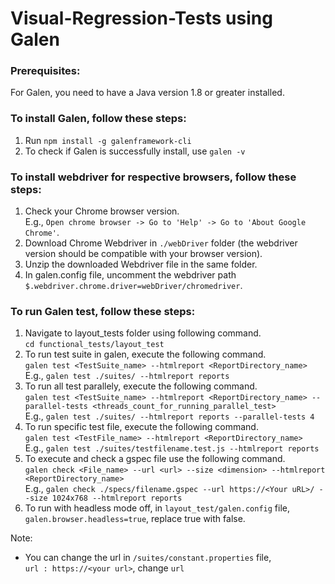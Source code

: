 # Visual-Regression-Tests using Galen


### Prerequisites:
For Galen, you need to have a Java version 1.8 or greater installed.<br> 
### To install Galen, follow these steps:
1. Run `npm install -g galenframework-cli`<br> 
2. To check if Galen is successfully install, use `galen -v`<br>

### To install webdriver for respective browsers, follow these steps:
1. Check your Chrome browser version.<br> E.g., `Open chrome browser -> Go to 'Help' -> Go to 'About Google Chrome'`.<br> 
2. Download Chrome Webdriver in `./webDriver` folder (the webdriver version should be compatible with your browser version).<br> 
3. Unzip the downloaded Webdriver file in the same folder.<br> 
4. In galen.config file, uncomment the webdriver path `$.webdriver.chrome.driver=webDriver/chromedriver`.<br>


### To run Galen test, follow these steps:
1. Navigate to layout_tests folder using following command. <br> 
`cd functional_tests/layout_test`<br>
2. To run test suite in galen, execute the following command.<br>
`galen test <TestSuite_name> --htmlreport <ReportDirectory_name>`<br>
E.g., `galen test ./suites/ --htmlreport reports`<br>
3. To run all test parallely, execute the following command.<br>
`galen test <TestSuite_name> --htmlreport <ReportDirectory_name> --parallel-tests <threads_count_for_running_parallel_test>`<br>
E.g., `galen test ./suites/ --htmlreport reports --parallel-tests 4`<br>
4. To run specific test file, execute the following command.<br>
`galen test <TestFile_name> --htmlreport <ReportDirectory_name>`<br>
E.g., `galen test ./suites/testfilename.test.js --htmlreport reports`<br>
5. To execute and check a gspec file use the following command.<br>
`galen check <File_name> --url <url> --size <dimension> --htmlreport <ReportDirectory_name>`<br>
E.g., `galen check ./specs/filename.gspec --url https://<Your uRL>/ --size 1024x768 --htmlreport reports`<br>
6. To run with headless mode off, in `layout_test/galen.config` file, `galen.browser.headless=true`, replace true with false.<br>

Note:<br>
- You can change the url in `/suites/constant.properties` file,<br> `url : https://<your url>`, change `url` 
